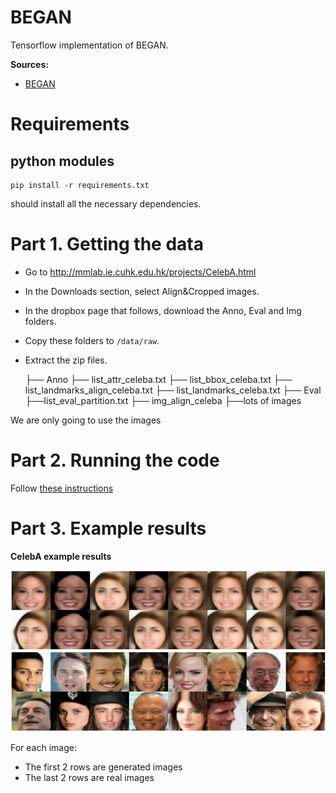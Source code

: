 # BEGAN

Tensorflow implementation of BEGAN.

**Sources:**

- [BEGAN](https://arxiv.org/pdf/1703.10717.pdf)

# Requirements

## python modules

    pip install -r requirements.txt

should install all the necessary dependencies.

# Part 1. Getting the data

- Go to http://mmlab.ie.cuhk.edu.hk/projects/CelebA.html
- In the Downloads section, select Align&Cropped images.
- In the dropbox page that follows, download the Anno, Eval and Img folders.
- Copy these folders to `/data/raw`.
- Extract the zip files.

    ├── Anno
        ├── list_attr_celeba.txt
        ├── list_bbox_celeba.txt
        ├── list_landmarks_align_celeba.txt
        ├── list_landmarks_celeba.txt
    ├── Eval
        ├──list_eval_partition.txt
    ├── img_align_celeba
        ├──lots of images

We are only going to use the images

# Part 2. Running the code

Follow [these instructions](https://github.com/tdeboissiere/DeepLearningImplementations/tree/master/BEGAN/src/model)

# Part 3. Example results

**CelebA example results**

![figure](./figures/celeba_samples.png)

For each image:

- The first 2 rows are generated images
- The last 2 rows are real images


